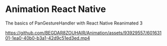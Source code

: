 # Animation React Native 
The basics of PanGestureHandler with React Native Reanimated 3

  https://github.com/BEGDAR8ZOUHAIR/Animation/assets/93929557/60163101-1ea0-40b0-b3a1-42d9c51ed3ed.mp4
  


